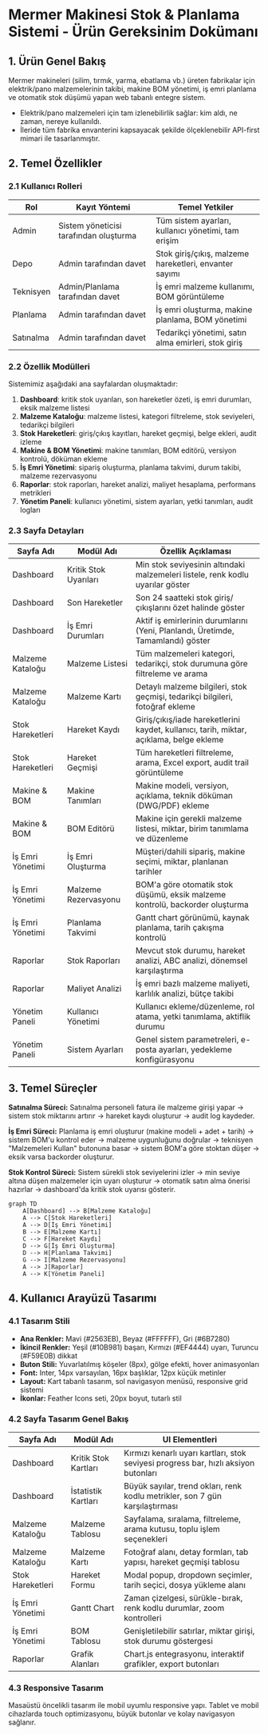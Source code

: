 # Mermer Makinesi Stok & Planlama Sistemi - Ürün Gereksinim Dokümanı

## 1. Ürün Genel Bakış
Mermer makineleri (silim, tırmık, yarma, ebatlama vb.) üreten fabrikalar için elektrik/pano malzemelerinin takibi, makine BOM yönetimi, iş emri planlama ve otomatik stok düşümü yapan web tabanlı entegre sistem.
- Elektrik/pano malzemeleri için tam izlenebilirlik sağlar: kim aldı, ne zaman, nereye kullanıldı.
- İleride tüm fabrika envanterini kapsayacak şekilde ölçeklenebilir API-first mimari ile tasarlanmıştır.

## 2. Temel Özellikler

### 2.1 Kullanıcı Rolleri
| Rol | Kayıt Yöntemi | Temel Yetkiler |
|-----|---------------|----------------|
| Admin | Sistem yöneticisi tarafından oluşturma | Tüm sistem ayarları, kullanıcı yönetimi, tam erişim |
| Depo | Admin tarafından davet | Stok giriş/çıkış, malzeme hareketleri, envanter sayımı |
| Teknisyen | Admin/Planlama tarafından davet | İş emri malzeme kullanımı, BOM görüntüleme |
| Planlama | Admin tarafından davet | İş emri oluşturma, makine planlama, BOM yönetimi |
| Satınalma | Admin tarafından davet | Tedarikçi yönetimi, satın alma emirleri, stok giriş |

### 2.2 Özellik Modülleri
Sistemimiz aşağıdaki ana sayfalardan oluşmaktadır:
1. **Dashboard**: kritik stok uyarıları, son hareketler özeti, iş emri durumları, eksik malzeme listesi
2. **Malzeme Kataloğu**: malzeme listesi, kategori filtreleme, stok seviyeleri, tedarikçi bilgileri
3. **Stok Hareketleri**: giriş/çıkış kayıtları, hareket geçmişi, belge ekleri, audit izleme
4. **Makine & BOM Yönetimi**: makine tanımları, BOM editörü, versiyon kontrolü, döküman ekleme
5. **İş Emri Yönetimi**: sipariş oluşturma, planlama takvimi, durum takibi, malzeme rezervasyonu
6. **Raporlar**: stok raporları, hareket analizi, maliyet hesaplama, performans metrikleri
7. **Yönetim Paneli**: kullanıcı yönetimi, sistem ayarları, yetki tanımları, audit logları

### 2.3 Sayfa Detayları
| Sayfa Adı | Modül Adı | Özellik Açıklaması |
|-----------|-----------|--------------------|
| Dashboard | Kritik Stok Uyarıları | Min stok seviyesinin altındaki malzemeleri listele, renk kodlu uyarılar göster |
| Dashboard | Son Hareketler | Son 24 saatteki stok giriş/çıkışlarını özet halinde göster |
| Dashboard | İş Emri Durumları | Aktif iş emirlerinin durumlarını (Yeni, Planlandı, Üretimde, Tamamlandı) göster |
| Malzeme Kataloğu | Malzeme Listesi | Tüm malzemeleri kategori, tedarikçi, stok durumuna göre filtreleme ve arama |
| Malzeme Kataloğu | Malzeme Kartı | Detaylı malzeme bilgileri, stok geçmişi, tedarikçi bilgileri, fotoğraf ekleme |
| Stok Hareketleri | Hareket Kaydı | Giriş/çıkış/iade hareketlerini kaydet, kullanıcı, tarih, miktar, açıklama, belge ekleme |
| Stok Hareketleri | Hareket Geçmişi | Tüm hareketleri filtreleme, arama, Excel export, audit trail görüntüleme |
| Makine & BOM | Makine Tanımları | Makine modeli, versiyon, açıklama, teknik döküman (DWG/PDF) ekleme |
| Makine & BOM | BOM Editörü | Makine için gerekli malzeme listesi, miktar, birim tanımlama ve düzenleme |
| İş Emri Yönetimi | İş Emri Oluşturma | Müşteri/dahili sipariş, makine seçimi, miktar, planlanan tarihler |
| İş Emri Yönetimi | Malzeme Rezervasyonu | BOM'a göre otomatik stok düşümü, eksik malzeme kontrolü, backorder oluşturma |
| İş Emri Yönetimi | Planlama Takvimi | Gantt chart görünümü, kaynak planlama, tarih çakışma kontrolü |
| Raporlar | Stok Raporları | Mevcut stok durumu, hareket analizi, ABC analizi, dönemsel karşılaştırma |
| Raporlar | Maliyet Analizi | İş emri bazlı malzeme maliyeti, karlılık analizi, bütçe takibi |
| Yönetim Paneli | Kullanıcı Yönetimi | Kullanıcı ekleme/düzenleme, rol atama, yetki tanımlama, aktiflik durumu |
| Yönetim Paneli | Sistem Ayarları | Genel sistem parametreleri, e-posta ayarları, yedekleme konfigürasyonu |

## 3. Temel Süreçler

**Satınalma Süreci:**
Satınalma personeli fatura ile malzeme girişi yapar → sistem stok miktarını artırır → hareket kaydı oluşturur → audit log kaydeder.

**İş Emri Süreci:**
Planlama iş emri oluşturur (makine modeli + adet + tarih) → sistem BOM'u kontrol eder → malzeme uygunluğunu doğrular → teknisyen "Malzemeleri Kullan" butonuna basar → sistem BOM'a göre stoktan düşer → eksik varsa backorder oluşturur.

**Stok Kontrol Süreci:**
Sistem sürekli stok seviyelerini izler → min seviye altına düşen malzemeler için uyarı oluşturur → otomatik satın alma önerisi hazırlar → dashboard'da kritik stok uyarısı gösterir.

```mermaid
graph TD
    A[Dashboard] --> B[Malzeme Kataloğu]
    A --> C[Stok Hareketleri]
    A --> D[İş Emri Yönetimi]
    B --> E[Malzeme Kartı]
    C --> F[Hareket Kaydı]
    D --> G[İş Emri Oluşturma]
    D --> H[Planlama Takvimi]
    G --> I[Malzeme Rezervasyonu]
    A --> J[Raporlar]
    A --> K[Yönetim Paneli]
```

## 4. Kullanıcı Arayüzü Tasarımı

### 4.1 Tasarım Stili
- **Ana Renkler:** Mavi (#2563EB), Beyaz (#FFFFFF), Gri (#6B7280)
- **İkincil Renkler:** Yeşil (#10B981) başarı, Kırmızı (#EF4444) uyarı, Turuncu (#F59E0B) dikkat
- **Buton Stili:** Yuvarlatılmış köşeler (8px), gölge efekti, hover animasyonları
- **Font:** Inter, 14px varsayılan, 16px başlıklar, 12px küçük metinler
- **Layout:** Kart tabanlı tasarım, sol navigasyon menüsü, responsive grid sistemi
- **İkonlar:** Feather Icons seti, 20px boyut, tutarlı stil

### 4.2 Sayfa Tasarım Genel Bakış

| Sayfa Adı | Modül Adı | UI Elementleri |
|-----------|-----------|----------------|
| Dashboard | Kritik Stok Kartları | Kırmızı kenarlı uyarı kartları, stok seviyesi progress bar, hızlı aksiyon butonları |
| Dashboard | İstatistik Kartları | Büyük sayılar, trend okları, renk kodlu metrikler, son 7 gün karşılaştırması |
| Malzeme Kataloğu | Malzeme Tablosu | Sayfalama, sıralama, filtreleme, arama kutusu, toplu işlem seçenekleri |
| Malzeme Kataloğu | Malzeme Kartı | Fotoğraf alanı, detay formları, tab yapısı, hareket geçmişi tablosu |
| Stok Hareketleri | Hareket Formu | Modal popup, dropdown seçimler, tarih seçici, dosya yükleme alanı |
| İş Emri Yönetimi | Gantt Chart | Zaman çizelgesi, sürükle-bırak, renk kodlu durumlar, zoom kontrolleri |
| İş Emri Yönetimi | BOM Tablosu | Genişletilebilir satırlar, miktar girişi, stok durumu göstergesi |
| Raporlar | Grafik Alanları | Chart.js entegrasyonu, interaktif grafikler, export butonları |

### 4.3 Responsive Tasarım
Masaüstü öncelikli tasarım ile mobil uyumlu responsive yapı. Tablet ve mobil cihazlarda touch optimizasyonu, büyük butonlar ve kolay navigasyon sağlanır.